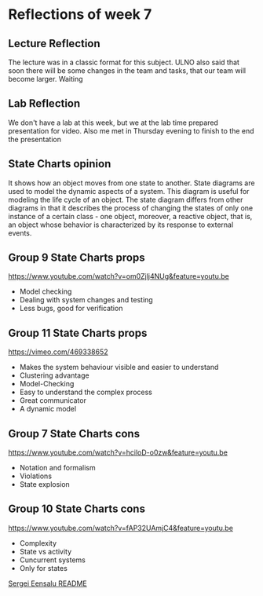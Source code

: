 # Reflections of week 7

## Lecture Reflection
The lecture was in a classic format for this subject. ULNO also said that soon there will be some changes in the team and tasks, that our team will become larger. Waiting

## Lab Reflection
We don't have a lab at this week, but we at the lab time prepared presentation for video. Also me met in Thursday evening to finish to the end the presentation

## State Charts opinion

It shows how an object moves from one state to another. State diagrams are used to model the dynamic aspects of a system. 
This diagram is useful for modeling the life cycle of an object. The state diagram differs from other diagrams in that it 
describes the process of changing the states of only one instance of a certain class - one object, moreover, a reactive object, 
that is, an object whose behavior is characterized by its response to external events.


## Group 9 State Charts  props
https://www.youtube.com/watch?v=om0Zjlj4NUg&feature=youtu.be
- Model checking
- Dealing with system changes and testing
- Less bugs, good for verification

## Group 11 State Charts  props
https://vimeo.com/469338652
- Makes the system behaviour visible and easier to understand
- Clustering advantage
- Model-Checking
- Easy to understand the complex process
- Great communicator
- A dynamic model

## Group 7 State Charts  cons
https://www.youtube.com/watch?v=hciloD-o0zw&feature=youtu.be
- Notation and formalism
- Violations
- State explosion

## Group 10 State Charts  cons
https://www.youtube.com/watch?v=fAP32UAmjC4&feature=youtu.be
- Complexity
- State vs activity
- Cuncurrent systems
- Only for states

[Sergei Eensalu README](/Sergei%20Eensalu/README.md)


